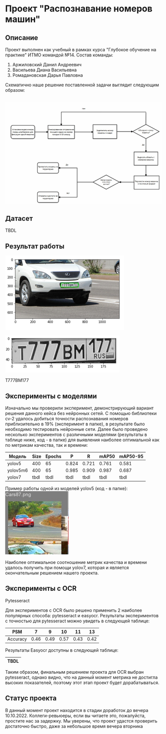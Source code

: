 # Проект "Распознавание номеров машин" 

## Описание
Проект выполнен как учебный в рамках курса "Глубокое обучение на практике" ИТМО командой №14. Состав команды:
1. Аржиловский Данил Андреевич
2. Васильева Диана Васильевна
3. Ромадановская Дарья Павловна

Схематично наше решение поставленной задачи выглядит следующим образом:
## ![Baseline](https://github.com/MarkDAHatson/deep_learning_2022_14t/blob/main/baseline.PNG)

## Датасет
TBDL 

## Результат работы
![Пикча](https://github.com/MarkDAHatson/deep_learning_2022_14t/blob/main/detection_number.PNG)

![Пикча2](https://github.com/MarkDAHatson/deep_learning_2022_14t/blob/main/number_car.PNG)

Т777ВМ177

## Эксперименты с моделями
Изначально мы проверили эксперимент, демонстрирующий вариант решения данного кейса без нейронных сетей. С помощью библиотеки cv-2 удалось добиться точности распознавания номеров приблизительно в 19% (эксперимент в папке), в результате было необходимо тестировать нейронные сети. Далее было проведено несколько экспериментов с различными моделями (результаты в таблице ниже, код - в папке) для выявления наиболее оптимальной как по метрикам качества, так и времени:

| Модель    | Size  | Epochs  | P     | R     | mAP50  |  mAP50-95  |
| --------- | ----  | ------- | ----- | ----- | -----  | --------   | 
| yolov5    | 400   | 65      | 0.824 | 0.721 | 0.761  | 0.581      |
| yolov5m6  | 400   | 65      | 0.985 | 0.909 | 0.987  | 0.687      |
| yolov7    | tbdl  | tbdl    | tbdl  | tbdl  | tbdl   | tbdl       |

Пример работы одной из моделей yolov5 (код - в папке):
![Пикча3](https://github.com/MarkDAHatson/deep_learning_2022_14t/blob/main/yolov5_ex.PNG)

Наиболее оптимальное соотношение метрик качества и времени удалось получить при помощи yolov7, которая и является окончательным решением нашего проекта.

## Эксперименты с OCR
Pytesseract

Для экспериментов с OCR было решено применить 2 наиболее популярных способа: pytesseract и easyocr. Результаты экспериментов с точностью для pytesseract можно увидеть в следующей таблице:

| PSM       | 7 | 9 | 10 | 11 | 13 |  
| --------- | ----  | ------- | ----- | ----- | ---- |
| Accuracy  | 0.46 | 0.49 | 0.57 | 0.43 | 0.42 |

Результаты Easyocr доступны в следующей таблице:

| TBDL |
| ---- |

Таким образом, финальным решением проекта для OCR выбран pytesseract, однако видно, что на данный момент метрика не достигла высоких показателей, поэтому этот этап проект будет дорабатываться.

## Статус проекта
В данный момент проект находится в стадии доработок до вечера 10.10.2022.
Коллеги-ревьюеры, если вы читаете это, пожалуйста, простите нас за задержку. Мы уверены, что проект удастся проверить достаточно быстро, даже за небольшое время вечера вторника
